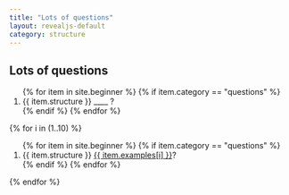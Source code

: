 ```yaml
---
title: "Lots of questions"
layout: revealjs-default
category: structure
---
```


<section>
<h1>Lots of questions</h1>
</section>

<section>
<ol>
{% for item in site.beginner %}
    {% if item.category == "questions" %}
      <li>{{ item.structure }} ____ ?</li>
    {% endif %}
{% endfor %}
</ol>
</section>

{% for i in (1..10) %}
<section>
<ol>
{% for item in site.beginner %}
		{% if item.category == "questions" %}
			<li>{{ item.structure }} <u>{{ item.examples[i] }}</u>?</li>
		{% endif %}
{% endfor %}
</ol>
</section>
{% endfor %}